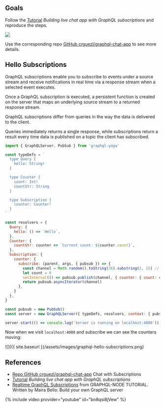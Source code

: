 ## Goals

Follow the [Tutorial](https://pusher.com/tutorials/chat-graphql-subscriptions/) *Building live chat app with GraphQL subscriptions* and reproduce the steps.

![]({{site.baseurl}}/assets/images/graphql-subscriptions-playground.png)

Use the corresponding repo [GitHub crguezl/graphql-chat-app](https://github.com/crguezl/graphql-chat-app) to see more details.

## Hello Subscriptions

GraphQL subscriptions enable you to subscribe to events under a source stream and receive notifications in real time via a response stream when a selected event executes. 

Once a GraphQL subscription is executed, a persistent function is created on the server that maps an underlying source stream to a returned response stream.

GraphQL subscriptions differ from queries in the way the data is delivered to the client. 

Queries immediately returns a single response, while subscriptions return a result every time data is published on a topic the client has subscribed.


```js 
import { GraphQLServer, PubSub } from 'graphql-yoga'

const typeDefs = `
  type Query {
    hello: String!
  }

  type Counter {
    count: Int!
    countStr: String
  }

  type Subscription {
    counter: Counter!
  }
`

const resolvers = {
  Query: {
    hello: () => `Hello`,
  },
  Counter: {
    countStr: counter => `Current count: ${counter.count}`,
  },
  Subscription: {
    counter: {
      subscribe: (parent, args, { pubsub }) => {
        const channel = Math.random().toString(36).substring(2, 15) // random channel name
        let count = 0
        setInterval(() => pubsub.publish(channel, { counter: { count: count++ } }), 2000)
        return pubsub.asyncIterator(channel)
      },
    }
  },
}

const pubsub = new PubSub()
const server = new GraphQLServer({ typeDefs, resolvers, context: { pubsub } })

server.start(() => console.log('Server is running on localhost:4000'))
```

Now when we visit `localhost:4000` and subscribe we can see the counters moving:

![]({{ site.baseurl }}/assets/images/graphql-hello-subscriptions.png)


## References

* [Repo GitHub crguezl/graphql-chat-app](https://github.com/crguezl/graphql-chat-app) Chat with Subscriptions
* [Tutorial](https://pusher.com/tutorials/chat-graphql-subscriptions/) *Building live chat app with GraphQL subscriptions*
* [Realtime GraphQL Subscriptions](https://www.howtographql.com/graphql-js/7-subscriptions/) from GRAPHQL-NODE TUTORIAL. Written by Maira Bello: Build your own GraphQL server

{% include video provider="youtube" id="bn8qsi8jVew" %}